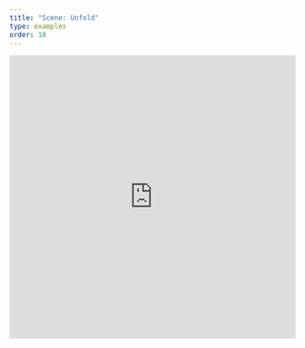 ```yaml
---
title: "Scene: Unfold"
type: examples
order: 18
---
```


<iframe width="100%" height="500" src="https://aframevr.github.io/aframe/examples/unfold/" allowfullscreen="yes" frameborder="0"></iframe>
